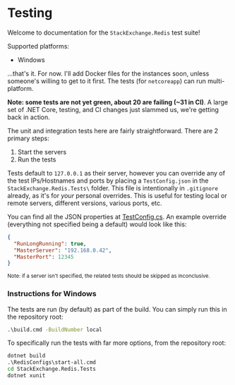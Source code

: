 Testing
===

Welcome to documentation for the `StackExchange.Redis` test suite!

Supported platforms:
- Windows

...that's it. For now. I'll add Docker files for the instances soon, unless someone's willing to get to it first. The tests (for `netcoreapp`) can run multi-platform.

**Note: some tests are not yet green, about 20 are failing (~31 in CI)**. A large set of .NET Core, testing, and CI changes just slammed us, we're getting back in action.

The unit and integration tests here are fairly straightforward. There are 2 primary steps:
1. Start the servers
2. Run the tests

Tests default to `127.0.0.1` as their server, however you can override any of the test IPs/Hostnames and ports by placing a `TestConfig.json` in the `StackExchange.Redis.Tests\` folder. This file is intentionally in `.gitignore` already, as it's for *your* personal overrides. This is useful for testing local or remote servers, different versions, various ports, etc.

You can find all the JSON properties at [TestConfig.cs](Helpers/TestConfig.cs). An example override (everything not specified being a default) would look like this:
```json
{
  "RunLongRunning": true,
  "MasterServer": "192.168.0.42",
  "MasterPort": 12345
}
```
<sub>Note: if a server isn't specified, the related tests should be skipped as inconclusive.</sub>

### Instructions for Windows
The tests are run (by default) as part of the build. You can simply run this in the repository root:
```cmd
.\build.cmd -BuildNumber local
```

To specifically run the tests with far more options, from the repository root:
```cmd
dotnet build
.\RedisConfigs\start-all.cmd
cd StackExchange.Redis.Tests
dotnet xunit
```